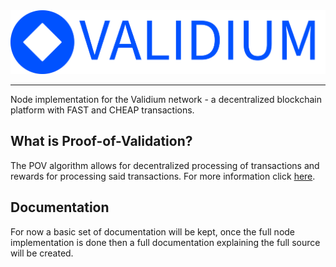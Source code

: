 <div align="center">
  <img src="resources/ValidiumLogoBlue.png?raw=true">
</div>

---

Node implementation for the Validium network - a decentralized blockchain platform with FAST and CHEAP transactions. 

## What is Proof-of-Validation?
The POV algorithm allows for decentralized processing of transactions and rewards for processing said transactions. For more information click [here](https://ethereum.org/).

## Documentation
For now a basic set of documentation will be kept, once the full
node implementation is done then a full documentation explaining the full source will be created.
